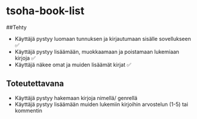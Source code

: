 # tsoha-book-list

##Tehty
- Käyttäjä pystyy luomaan tunnuksen ja kirjautumaan sisälle sovellukseen ✅
- Käyttäjä pystyy lisäämään, muokkaamaan ja poistamaan lukemiaan kirjoja ✅
- Käyttäjä näkee omat ja muiden lisäämät kirjat ✅

## Toteutettavana
- Käyttäjä pystyy hakemaan kirjoja nimellä/ genrellä
- Käyttäjä pystyy lisäämään muiden lukemiin kirjoihin arvostelun (1-5) tai kommentin 
